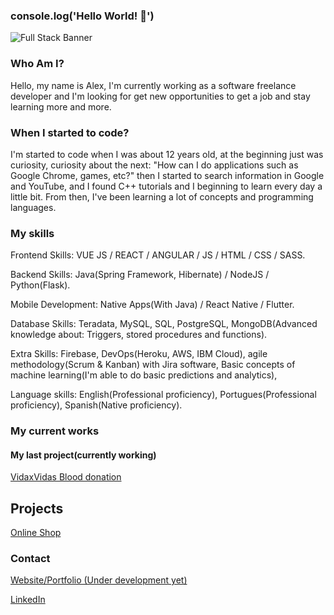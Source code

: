 ### console.log('Hello World! 👋')

![Full Stack Banner](https://metricoidtech.com/wp-content/uploads/2019/03/banner-meanstack-background.png)

### Who Am I?
Hello, my name is Alex, I'm currently working as a software freelance developer and I'm looking for get new opportunities to get a job and stay learning more and more.

### When I started to code?
I'm started to code when I was about 12 years old, at the beginning just was curiosity, curiosity about the next: "How can I do applications such as Google Chrome, games, etc?" then I started to search information in Google and YouTube, and I found C++ tutorials and I beginning to learn every day a little bit.
From then, I've been learning a lot of concepts and programming languages.

### My skills
Frontend Skills: VUE JS / REACT / ANGULAR / JS / HTML / CSS / SASS.

Backend Skills: Java(Spring Framework, Hibernate) / NodeJS / Python(Flask).

Mobile Development: Native Apps(With Java) / React Native / Flutter.

Database Skills: Teradata, MySQL, SQL, PostgreSQL, MongoDB(Advanced knowledge about: Triggers, stored procedures and functions).

Extra Skills: Firebase, DevOps(Heroku, AWS, IBM Cloud), agile methodology(Scrum & Kanban) with Jira software, Basic concepts of machine learning(I'm able to do basic predictions and analytics),

Language skills: English(Professional proficiency), Portugues(Professional proficiency), Spanish(Native proficiency).

### My current works
#### My last project(currently working)
[VidaxVidas Blood donation](https://vidaxvidas.herokuapp.com/)

## Projects

[Online Shop](https://mtienda.herokuapp.com/)


### Contact
[Website/Portfolio (Under development yet)](https://avdev-portfolio.herokuapp.com/)

[LinkedIn](https://www.linkedin.com/in/alex-gabriel-peiretti-vega-73312a191/)
